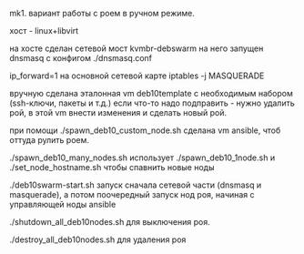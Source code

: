 mk1. вариант работы с роем в ручном режиме.

хост - linux+libvirt

на хосте сделан сетевой мост kvmbr-debswarm
на него запущен dnsmasq с конфигом ./dnsmasq.conf

ip_forward=1
на основной сетевой карте iptables -j MASQUERADE

вручную сделана эталонная vm deb10template с необходимым набором (ssh-ключи, пакеты и т.д.)
если что-то надо подправить - нужно удалить рой, в этой vm внести изменения и сделать новый рой.

при помощи
./spawn_deb10_custom_node.sh
сделана vm ansible, чтоб оттуда рулить роем.

./spawn_deb10_many_nodes.sh
использует ./spawn_deb10_1node.sh и ./set_node_hostname.sh
чтобы спавнить новые ноды

./deb10swarm-start.sh
запуск сначала сетевой части (dnsmasq и masquerade), а потом поочередный запуск нод роя, начиная с управляющей ноды ansible

./shutdown_all_deb10nodes.sh
для выключения роя.

./destroy_all_deb10nodes.sh
для удаления роя
